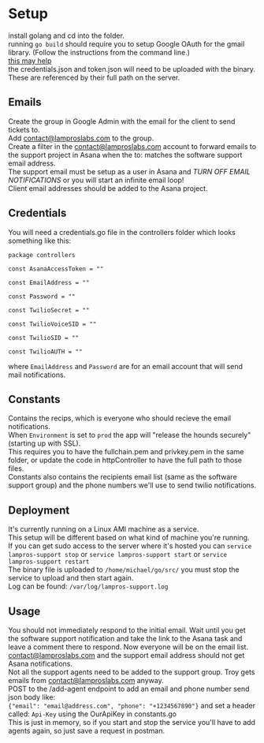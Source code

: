Setup
===
install golang and cd into the folder.  
running `go build` should require you to setup Google OAuth for the gmail library. (Follow the instructions from the command line.)  
[this may help](https://developers.google.com/gmail/api/auth/web-server)  
the credentials.json and token.json will need to be uploaded with the binary.  
These are referenced by their full path on the server.  

Emails
---
Create the group in Google Admin with the email for the client to send tickets to.  
Add contact@lamproslabs.com to the group.  
Create a filter in the contact@lamproslabs.com account to forward emails to the support project in Asana when the to: matches the software support email address.  
The support email must be setup as a user in Asana and *TURN OFF EMAIL NOTIFICATIONS* or you will start an infinite email loop!  
Client email addresses should be added to the Asana project.  

Credentials
---
You will need a credentials.go file in the controllers folder which looks something like this:  

`package controllers`

`const AsanaAccessToken = ""`

`const EmailAddress = ""`

`const Password = ""`

`const TwilioSecret = ""`

`const TwilioVoiceSID = ""`

`const TwilioSID = ""`

`const TwilioAUTH = ""`

where `EmailAddress` and `Password` are for an email account that will send mail notifications.  

Constants
---
Contains the recips, which is everyone who should recieve the email notifications.  
When `Environment` is set to `prod` the app will "release the hounds securely" (starting up with SSL).  
This requires you to have the fullchain.pem and privkey.pem in the same folder, or update the code in httpController to have the full path to those files.  
Constants also contains the recipients email list (same as the software support group) and the phone numbers we'll use to send twilio notifications.  

Deployment
---
It's currently running on a Linux AMI machine as a service.  
This setup will be different based on what kind of machine you're running.  
If you can get sudo access to the server where it's hosted you can `service lampros-support stop` or `service lampros-support start` or `service lampros-support restart`  
The binary file is uploaded to `/home/michael/go/src/` you must stop the service to upload and then start again.  
Log can be found: `/var/log/lampros-support.log`  

Usage
---
You should not immediately respond to the initial email.  Wait until you get the software support notification and take the link to the Asana task and leave a comment there to respond.  Now everyone will be on the email list.  contact@lamproslabs.com and the support email address should not get Asana notifications.  
Not all the support agents need to be added to the support group.  Troy gets emails from contact@lamproslabs.com anyway.  
POST to the /add-agent endpoint to add an email and phone number send json body like: </br>
`{"email": "email@address.com", "phone": "+1234567890"}`
and set a header called: `Api-Key` using the OurApiKey in constants.go  
This is just in memory, so if you start and stop the service you'll have to add agents again, so just save a request in postman.

